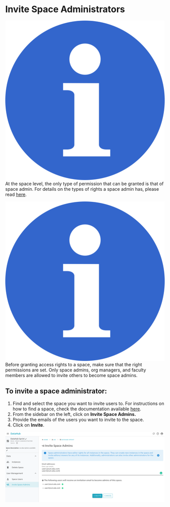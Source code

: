 # Invite Space Administrators

![](../.gitbook/assets/info_simple.svg.png)At the space level, the only type of permission that can be granted is that of space admin. For details on the types of rights a space admin has, please read [here](../data-organization/spaces.md).

![](../.gitbook/assets/info_simple.svg.png)Before granting access rights to a space, make sure that the right permissions are set. Only space admins, org managers, and faculty members are allowed to invite others to become space admins.

## **To invite a space administrator:**

1. Find and select the space you want to invite users to. For instructions on how to find a space, check the documentation available [here](find-a-space.md). 
2. From the sidebar on the left, click on **Invite Space Admins.** 
3. Provide the emails of the users you want to invite to the space. 
4. Click on **Invite**.

![](../.gitbook/assets/screen-shot-2019-09-26-at-10.02.16-am.png)

